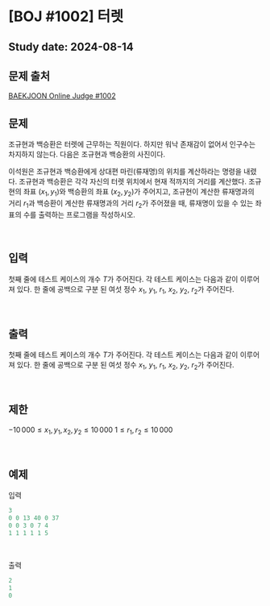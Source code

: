 
<h1>[BOJ #1002] 터렛


<h2>Study date: 2024-08-14


## 문제 출처

[BAEKJOON Online Judge #1002](https://www.acmicpc.net/problem/1002)



## 문제


조규현과 백승환은 터렛에 근무하는 직원이다. 하지만 워낙 존재감이 없어서 인구수는 차지하지 않는다. 다음은 조규현과 백승환의 사진이다.

이석원은 조규현과 백승환에게 상대편 마린(류재명)의 위치를 계산하라는 명령을 내렸다. 조규현과 백승환은 각각 자신의 터렛 위치에서 현재 적까지의 거리를 계산했다.
조규현의 좌표 $(x_1, y_1)$와 백승환의 좌표 $(x_2, y_2)$가 주어지고, 조규현이 계산한 류재명과의 거리 $r_1$과 백승환이 계산한 류재명과의 거리 $r_2$가 주어졌을 때, 류재명이 있을 수 있는 좌표의 수를 출력하는 프로그램을 작성하시오.


<br>


## 입력


첫째 줄에 테스트 케이스의 개수 $T$가 주어진다. 각 테스트 케이스는 다음과 같이 이루어져 있다.
한 줄에 공백으로 구분 된 여섯 정수 $x_1$, $y_1$, $r_1$, $x_2$, $y_2$, $r_2$가 주어진다.


<br>


## 출력


첫째 줄에 테스트 케이스의 개수 $T$가 주어진다. 각 테스트 케이스는 다음과 같이 이루어져 있다.
한 줄에 공백으로 구분 된 여섯 정수 $x_1$, $y_1$, $r_1$, $x_2$, $y_2$, $r_2$가 주어진다.


<br>


## 제한



$-10\,000 ≤ x_1, y_1, x_2, y_2 ≤ 10\,000$
$1 ≤ r_1, r_2 ≤ 10\,000$



<br>


## 예제


입력

```python
3
0 0 13 40 0 37
0 0 3 0 7 4
1 1 1 1 1 5

```

<br>

출력

```python
2
1
0

```

<br>



